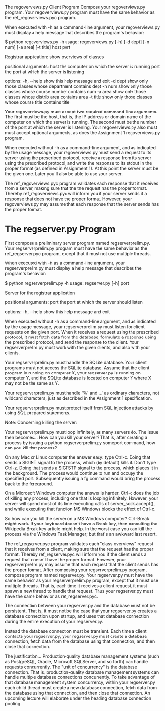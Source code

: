 The regoverviews.py Client Program
Compose your regoverviews.py program. Your regoverviews.py program must have the same behavior as the ref_regoverviews.pyc program.

When executed with -h as a command-line argument, your regoverviews.py must display a help message that describes the program's behavior:

$ python regoverviews.py -h
usage: regoverviews.py [-h] [-d dept] [-n num] [-a area] [-t title] host port

Registrar application: show overviews of classes

positional arguments:
host the computer on which the server is running
port the port at which the server is listening

options:
-h, --help show this help message and exit
-d dept show only those classes whose department contains dept
-n num show only those classes whose course number contains num
-a area show only those classes whose distrib area contains area
-t title show only those classes whose course title contains title

Your regoverviews.py must accept two required command-line arguments. The first must be the host, that is, the IP address or domain name of the computer on which the server is running. The second must be the number of the port at which the server is listening. Your regoverviews.py also must must accept optional arguments, as does the Assignment 1 regoverviews.py program.

When executed without -h as a command-line argument, and as indicated by the usage message, your regoverviews.py must send a request to its server using the prescribed protocol, receive a response from its server using the prescribed protocol, and write the response to its stdout in the proper format (as defined in Assignment 1). At this point the server must be the given one. Later you'll also be able to use your server.

The ref_regoverviews.pyc program validates each response that it receives from a server, making sure that the the request has the proper format. Thereby ref_regoverviews.pyc will inform you if your server sends it a response that does not have the proper format. However, your regoverviews.py may assume that each response that the server sends has the proper format.

# The regserver.py Program

First compose a preliminary server program named regserverprelim.py. Your regserverprelim.py program must have the same behavior as the ref_regserver.pyc program, except that it must not use multiple threads.

When executed with -h as a command-line argument, your regserverprelim.py must display a help message that describes the program's behavior:

$ python regserverprelim.py -h
usage: regserver.py [-h] port

Server for the registrar application

positional arguments:
port the port at which the server should listen

options:
-h, --help show this help message and exit

When executed without -h as a command-line argument, and as indicated by the usage message, your regserverprelim.py must listen for client requests on the given port. When it receives a request using the prescribed protocol, it must fetch data from the database, formulate a response using the prescribed protocol, and send the response to the client. Your regserverprelim.py must work with the given clients, and also with your clients.

Your regserverprelim.py must handle the SQLite database. Your client programs must not access the SQLite database. Assume that the client program is running on computer X, your reqserver.py is running on computer Y, and the SQLite database is located on computer Y where X may not be the same as Y.

Your regserverprelim.py must handle '%' and '\_' as ordinary characters, not wildcard characters, just as described in the Assignment 1 specification.

Your regserverprelim.py must protect itself from SQL injection attacks by using SQL prepared statements.

Note: Concerning killing the server:

Your regserverprelim.py must loop infinitely, as many servers do. The issue then becomes... How can you kill your server? That is, after creating a process by issuing a python regserverprelim.py someport command, how can you kill that process?

On any Mac or Linux computer the answer easy: type Ctrl-c. Doing that sends a SIGINT signal to the process, which (by default) kills it. Don't type Ctrl-z. Doing that sends a SIGTSTP signal to the process, which places it in the background. The process would continue to run and occupy the specified port. Subsequently issuing a fg command would bring the process back to the foreground.

On a Microsoft Windows computer the answer is harder. Ctrl-c does the job of killing any process, including one that is looping infinitely. However, your server will spend most of its time executing calls of server_sock.accept(), and while executing that function MS Windows blocks the effect of Ctrl-c.

So how can you kill the server on a MS Windows computer? Ctrl-Break might work. If your keyboard doesn't have a Break key, then consulting the Wikipedia Break key article might help. In the worst case you can kill the process via the Windows Task Manager; but that's an awkward last resort.

The ref_regserver.pyc program validates each "class overviews" request that it receives from a client, making sure that the request has the proper format. Thereby ref_regserver.pyc will inform you if the client sends a request that doesn't have the proper format. However, your regserverprelim.py may assume that each request that the client sends has the proper format.
After composing your regserverprelim.py program, compose program named regserver.py. Your regserver.py must have the same behavior as your regserverprelim.py program, except that it must use multiple threads. That is, each time it receives a client request, it must spawn a new thread to handle that request. Thus your regserver.py must have the same behavior as ref_regserver.pyc.

The connection between your regserver.py and the database must not be persistent. That is, it must not be the case that your regserver.py creates a database connection upon startup, and uses that database connection during the entire execution of your regserver.py.

Instead the database connection must be transient. Each time a client contacts your regserver.py, your regserver.py must create a database connection, fetch data from the database using that connection, and then close that connection.

The justification... Production-quality database management systems (such as PostgreSQL, Oracle, Microsoft SQLServer, and so forth) can handle requests concurrently. The "unit of concurrency" is the database connection. That is, production-quality database management systems can handle multiple database connections concurrently. To take advantage of that database management system concurrency, within your regserver.py each child thread must create a new database connection, fetch data from the database using that connection, and then close that connection. An upcoming lecture will elaborate under the heading database connection pooling.
